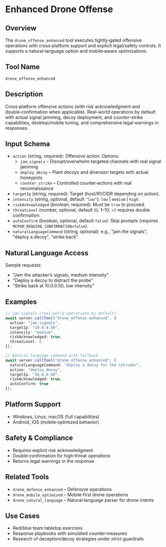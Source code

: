 # Enhanced Drone Offense

## Overview
The `drone_offense_enhanced` tool executes tightly‑gated offensive operations with cross‑platform support and explicit legal/safety controls. It supports a natural‑language option and mobile‑aware optimizations.

## Tool Name
`drone_offense_enhanced`

## Description
Cross‑platform offensive actions (with risk acknowledgment and double‑confirmation when applicable). Real-world operations by default with actual signal jamming, decoy deployment, and counter-strike capabilities, desktop/mobile tuning, and comprehensive legal warnings in responses.

## Input Schema
- `action` (string, required): Offensive action. Options:
  - `jam_signals` – Disrupt/overwhelm targeted channels with real signal jamming
  - `deploy_decoy` – Plant decoys and diversion targets with actual honeypots
  - `counter_strike` – Controlled counter‑actions with real reconnaissance
- `targetIp` (string, required): Target (host/IP/CIDR depending on action).
- `intensity` (string, optional, default `"low"`): `low` | `medium` | `high`.
- `riskAcknowledged` (boolean, required): Must be `true` to proceed.
- `threatLevel` (number, optional, default `5`): 1–10; `>7` requires double confirmation.
- `autoConfirm` (boolean, optional, default `false`): Skip prompts (requires `MCPGM_REQUIRE_CONFIRMATION=false`).
- `naturalLanguageCommand` (string, optional): e.g., "jam the signals", "deploy a decoy", "strike back".

## Natural Language Access
Sample requests:
- "Jam the attacker’s signals, medium intensity"
- "Deploy a decoy to distract the probe"
- "Strike back at 10.0.0.50, low intensity"

## Examples
```typescript
// Jam signals (real-world operations by default)
await server.callTool("drone_offense_enhanced", {
  action: "jam_signals",
  targetIp: "10.0.0.50",
  intensity: "medium",
  riskAcknowledged: true,
  threatLevel: 6
});

// Natural‑language command with fallback
await server.callTool("drone_offense_enhanced", {
  naturalLanguageCommand: "deploy a decoy for the intruder",
  action: "deploy_decoy",
  targetIp: "10.0.0.99",
  riskAcknowledged: true,
  autoConfirm: true
});
```

## Platform Support
- Windows, Linux, macOS (full capabilities)
- Android, iOS (mobile‑optimized behavior)

## Safety & Compliance
- Requires explicit risk acknowledgment
- Double‑confirmation for high‑threat operations
- Returns legal warnings in the response

## Related Tools
- `drone_defense_enhanced` – Defensive operations
- `drone_mobile_optimized` – Mobile‑first drone operations
- `drone_natural_language` – Natural‑language parser for drone intents

## Use Cases
- Red/blue team tabletop exercises
- Response playbooks with simulated counter‑measures
- Research of deception/decoy strategies under strict guardrails
